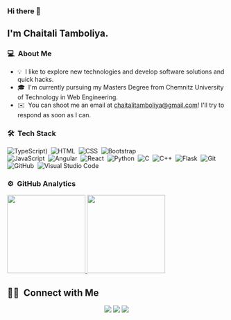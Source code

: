<!--
**chaitali-1805/chaitali-1805** is a ✨ _special_ ✨ repository because its `README.md` (this file) appears on your GitHub profile.

Here are some ideas to get you started:

- 🔭 I’m currently working on ...
- 🌱 I’m currently learning ...
- 👯 I’m looking to collaborate on ...
- 🤔 I’m looking for help with ...
- 💬 Ask me about ...
- 📫 How to reach me: ...
- 😄 Pronouns: ...
- ⚡ Fun fact: ...
📄 &nbsp;Please have a look at my [Résumé](https://drive.google.com/file/d/12fbZoRBgJuTLa3Vqv93Lel0dVLSGmYMq/view?usp=sharing) for more details about me. I'm open to feedback and suggestions!

-->
### Hi there 👋

## I'm Chaitali Tamboliya.

### 💻 &nbsp;About Me 

- 💡 &nbsp;I like to explore new technologies and develop software solutions and quick hacks.
- 🎓 &nbsp;I'm currently pursuing my Masters Degree from Chemnitz University of Technology in Web Engineering.
- ✉️ &nbsp;You can shoot me an email at chaitalitamboliya@gmail.com! I'll try to respond as soon as I can.

### 🛠 &nbsp;Tech Stack

![TypeScript](https://img.shields.io/badge/-TypeScript-05122A?style=flat&logo=typescript))&nbsp;
![HTML](https://img.shields.io/badge/-HTML-05122A?style=flat&logo=HTML5)&nbsp;
![CSS](https://img.shields.io/badge/-CSS-05122A?style=flat&logo=CSS3&logoColor=1572B6)&nbsp;
![Bootstrap](https://img.shields.io/badge/-Bootstrap-05122A?style=flat&logo=bootstrap&logoColor=563D7C)\
![JavaScript](https://img.shields.io/badge/-JavaScript-05122A?style=flat&logo=javascript)&nbsp;
![Angular](https://img.shields.io/badge/-Angular-05122A?style=flat&logo=angular)&nbsp;
![React](https://img.shields.io/badge/-React-05122A?style=flat&logo=react)&nbsp;
![Python](https://img.shields.io/badge/-Python-05122A?style=flat&logo=python)&nbsp;
![C](https://img.shields.io/badge/-C-05122A?style=flat&logo=C&logoColor=A8B9CC)&nbsp;
![C++](https://img.shields.io/badge/-C++-05122A?style=flat&logo=C%2B%2B&logoColor=00599C)&nbsp;
![Flask](https://img.shields.io/badge/-Flask-05122A?style=flat&logo=flask)&nbsp;
![Git](https://img.shields.io/badge/-Git-05122A?style=flat&logo=git)&nbsp;
![GitHub](https://img.shields.io/badge/-GitHub-05122A?style=flat&logo=github)&nbsp;
![Visual Studio Code](https://img.shields.io/badge/-Visual%20Studio%20Code-05122A?style=flat&logo=visual-studio-code&logoColor=007ACC)&nbsp;

### ⚙️ &nbsp;GitHub Analytics
<p>
<a href="https://github.com/AVS1508">
  <img height="180em" src="https://github-readme-stats.vercel.app/api?username=chaitali-1805&show_icons=true&theme=radical" />
  <img height="180em" src="https://github-readme-stats-eight-theta.vercel.app/api/top-langs/?username=chaitali-1805&theme=radical&layout=compact" />
</a>
</p>


##  🤝🏻 &nbsp;Connect with Me

<p align="center">
<a href="https://www.linkedin.com/in/chaitali-tamboliya/"><img src="https://img.shields.io/badge/-Chaitali%20Tamboliya-0077B5?style=flat&logo=Linkedin&logoColor=white"/></a>
<a href="mailto:chaitalitamboliya@gmail.com"><img src="https://img.shields.io/badge/-chaitalitamboliya@gmail.com-D14836?style=flat&logo=Gmail&logoColor=white"/></a>
<a href="https://www.instagram.com/chaitali_1805/"><img src="https://img.shields.io/badge/-@chaitali_1805-E4405F?style=flat&logo=Instagram&logoColor=white"/></a>
<!--
**cdthomp1/cdthomp1** is a ✨ _special_ ✨ repository because its `README.md` (this file) appears on your GitHub profile.




